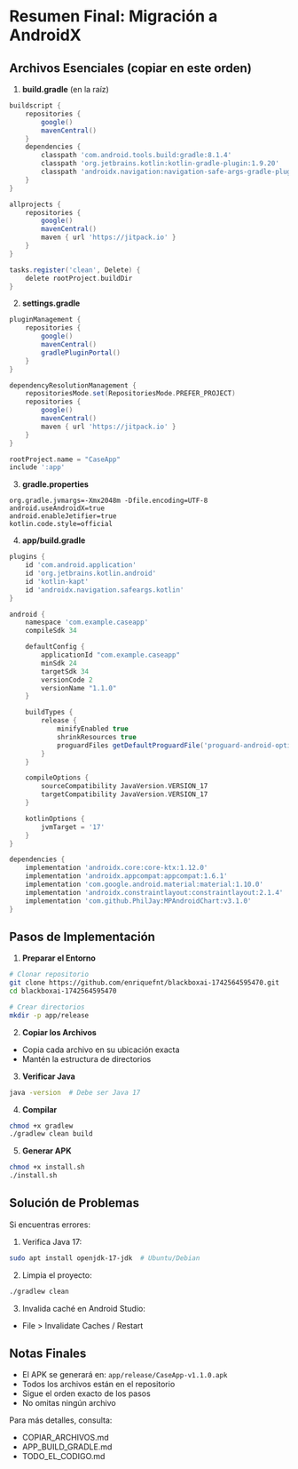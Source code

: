# Resumen Final: Migración a AndroidX

## Archivos Esenciales (copiar en este orden)

1. **build.gradle** (en la raíz)
```gradle
buildscript {
    repositories {
        google()
        mavenCentral()
    }
    dependencies {
        classpath 'com.android.tools.build:gradle:8.1.4'
        classpath 'org.jetbrains.kotlin:kotlin-gradle-plugin:1.9.20'
        classpath 'androidx.navigation:navigation-safe-args-gradle-plugin:2.6.0'
    }
}

allprojects {
    repositories {
        google()
        mavenCentral()
        maven { url 'https://jitpack.io' }
    }
}

tasks.register('clean', Delete) {
    delete rootProject.buildDir
}
```

2. **settings.gradle**
```gradle
pluginManagement {
    repositories {
        google()
        mavenCentral()
        gradlePluginPortal()
    }
}

dependencyResolutionManagement {
    repositoriesMode.set(RepositoriesMode.PREFER_PROJECT)
    repositories {
        google()
        mavenCentral()
        maven { url 'https://jitpack.io' }
    }
}

rootProject.name = "CaseApp"
include ':app'
```

3. **gradle.properties**
```properties
org.gradle.jvmargs=-Xmx2048m -Dfile.encoding=UTF-8
android.useAndroidX=true
android.enableJetifier=true
kotlin.code.style=official
```

4. **app/build.gradle**
```gradle
plugins {
    id 'com.android.application'
    id 'org.jetbrains.kotlin.android'
    id 'kotlin-kapt'
    id 'androidx.navigation.safeargs.kotlin'
}

android {
    namespace 'com.example.caseapp'
    compileSdk 34

    defaultConfig {
        applicationId "com.example.caseapp"
        minSdk 24
        targetSdk 34
        versionCode 2
        versionName "1.1.0"
    }

    buildTypes {
        release {
            minifyEnabled true
            shrinkResources true
            proguardFiles getDefaultProguardFile('proguard-android-optimize.txt'), 'proguard-rules.pro'
        }
    }

    compileOptions {
        sourceCompatibility JavaVersion.VERSION_17
        targetCompatibility JavaVersion.VERSION_17
    }

    kotlinOptions {
        jvmTarget = '17'
    }
}

dependencies {
    implementation 'androidx.core:core-ktx:1.12.0'
    implementation 'androidx.appcompat:appcompat:1.6.1'
    implementation 'com.google.android.material:material:1.10.0'
    implementation 'androidx.constraintlayout:constraintlayout:2.1.4'
    implementation 'com.github.PhilJay:MPAndroidChart:v3.1.0'
}
```

## Pasos de Implementación

1. **Preparar el Entorno**
```bash
# Clonar repositorio
git clone https://github.com/enriquefnt/blackboxai-1742564595470.git
cd blackboxai-1742564595470

# Crear directorios
mkdir -p app/release
```

2. **Copiar los Archivos**
- Copia cada archivo en su ubicación exacta
- Mantén la estructura de directorios

3. **Verificar Java**
```bash
java -version  # Debe ser Java 17
```

4. **Compilar**
```bash
chmod +x gradlew
./gradlew clean build
```

5. **Generar APK**
```bash
chmod +x install.sh
./install.sh
```

## Solución de Problemas

Si encuentras errores:
1. Verifica Java 17:
```bash
sudo apt install openjdk-17-jdk  # Ubuntu/Debian
```

2. Limpia el proyecto:
```bash
./gradlew clean
```

3. Invalida caché en Android Studio:
- File > Invalidate Caches / Restart

## Notas Finales
- El APK se generará en: `app/release/CaseApp-v1.1.0.apk`
- Todos los archivos están en el repositorio
- Sigue el orden exacto de los pasos
- No omitas ningún archivo

Para más detalles, consulta:
- COPIAR_ARCHIVOS.md
- APP_BUILD_GRADLE.md
- TODO_EL_CODIGO.md